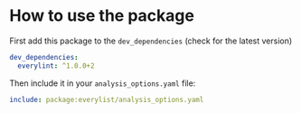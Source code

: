 # How to use the package

First add this package to the `dev_dependencies` (check for the latest version)

```yaml
dev_dependencies:
  everylint: ^1.0.0+2
```

Then include it in your `analysis_options.yaml` file:

```yaml
include: package:everylist/analysis_options.yaml
```